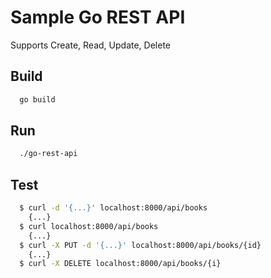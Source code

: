 # Sample Go REST API

Supports Create, Read, Update, Delete

## Build

```bash
  go build
```

## Run

```bash
  ./go-rest-api
```

## Test

```bash
  $ curl -d '{...}' localhost:8000/api/books
    {...}
  $ curl localhost:8000/api/books
    {...}
  $ curl -X PUT -d '{...}' localhost:8000/api/books/{id}
    {...}
  $ curl -X DELETE localhost:8000/api/books/{i}
```
